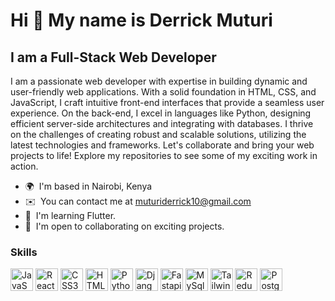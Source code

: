 Hi 👋 My name is Derrick Muturi
=============================

I am a Full-Stack Web Developer
------------------------------------

 I am a passionate web developer with expertise in building dynamic and user-friendly web applications. With a solid foundation in HTML, CSS, and JavaScript, I craft intuitive front-end interfaces that provide a seamless user experience. On the back-end, I excel in languages like Python, designing efficient server-side architectures and integrating with databases. I thrive on the challenges of creating robust and scalable solutions, utilizing the latest technologies and frameworks. Let's collaborate and bring your web projects to life! Explore my repositories to see some of my exciting work in action.

* 🌍  I'm based in Nairobi, Kenya
* ✉️  You can contact me at [muturiderrick10@gmail.com](mailto:muturiderrick10@gmail.com)
* 🧠  I'm learning Flutter.
* 🤝  I'm open to collaborating on exciting projects.
### Skills


<p align="left">
<a href="https://developer.mozilla.org/en-US/docs/Web/JavaScript" target="_blank" rel="noreferrer"><img src="https://raw.githubusercontent.com/danielcranney/readme-generator/main/public/icons/skills/javascript-colored.svg" width="36" height="36" alt="JavaScript" /></a>
<a href="https://reactjs.org/" target="_blank" rel="noreferrer"><img src="https://raw.githubusercontent.com/danielcranney/readme-generator/main/public/icons/skills/react-colored.svg" width="36" height="36" alt="React" /></a>
<a href="https://www.w3.org/TR/CSS/#css" target="_blank" rel="noreferrer"><img src="https://raw.githubusercontent.com/danielcranney/readme-generator/main/public/icons/skills/css3-colored.svg" width="36" height="36" alt="CSS3" /></a>
<a href="https://developer.mozilla.org/en-US/docs/Glossary/HTML5" target="_blank" rel="noreferrer"><img src="https://raw.githubusercontent.com/danielcranney/readme-generator/main/public/icons/skills/html5-colored.svg" width="36" height="36" alt="HTML5" /></a>
<a href="https://www.python.org/" target="_blank" rel="noreferrer"><img src="https://img.freepik.com/free-icon/snakes_318-368381.jpg" width="36" height="36" alt="Python" /></a>
<a href="https://www.djangoproject.com/" target="_blank" rel="noreferrer"><img src="https://icon-library.com/images/django-icon/django-icon-0.jpg" width="36" height="36" alt="Django" /></a>
<a href="https://fastapi.tiangolo.com/" target="_blank" rel="noreferrer"><img src="https://cdn.worldvectorlogo.com/logos/fastapi-1.svg" width="36" height="36" alt="Fastapi" /></a>
<a href="https://www.mysql.com/" target="_blank" rel="noreferrer"><img src="https://upload.wikimedia.org/wikipedia/commons/thumb/0/0e/Antu_mysql-workbench.svg/512px-Antu_mysql-workbench.svg.png?20160706123657" width="36" height="36" alt="MySql" /></a>
<a href="https://tailwindcss.com/" target="_blank" rel="noreferrer"><img src="https://raw.githubusercontent.com/danielcranney/readme-generator/main/public/icons/skills/tailwindcss-colored.svg" width="36" height="36" alt="TailwindCSS" /></a>
<a href="https://redux.js.org/" target="_blank" rel="noreferrer"><img src="https://raw.githubusercontent.com/danielcranney/readme-generator/main/public/icons/skills/redux-colored.svg" width="36" height="36" alt="Redux" /></a>
<a href="https://www.postgresql.org/" target="_blank" rel="noreferrer"><img src="https://raw.githubusercontent.com/danielcranney/readme-generator/main/public/icons/skills/postgresql-colored.svg" width="36" height="36" alt="PostgreSQL" /></a>
</p>

